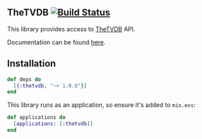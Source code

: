 ## TheTVDB [![Build Status](https://travis-ci.org/cjlucas/TheTVDBEx.svg?branch=master)](https://travis-ci.org/cjlucas/TheTVDBEx)

This library provides access to [TheTVDB](http://thetvdb.com/) API.

Documentation can be found [here](https://hexdocs.pm/thetvdb/TheTVDB.html).

## Installation

```elixir
def deps do
  [{:thetvdb, "~> 1.0.0"}]
end
```

This library runs as an application, so ensure it's added to `mix.exs`:

```elixir
def applications do
  [applications: [:thetvdb]]
end
```

